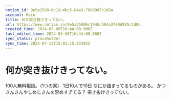 ```yaml
---
notion_id: 9e5a2580-6c19-4bc5-84a3-760d985c1d9a
account: Main
title: 何か突き抜けきってない。
url: https://www.notion.so/9e5a25806c194bc584a3760d985c1d9a
created_time: 2024-03-08T16:44:00.000Z
last_edited_time: 2024-03-08T16:44:00.000Z
sync_status: placeholder
sync_time: 2025-07-12T15:01:15.033852
---
```

# 何か突き抜けきってない。

100人無料相談。（1つの案）
1日10人で10日
なにか詰まってるものがある。
かつきんさんやしめじさんを崇めすぎてる？
突き抜けきってない。